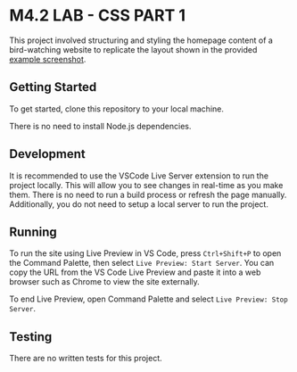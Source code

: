 # M4.2 LAB - CSS PART 1

This project involved structuring and styling the homepage content of a bird-watching website to replicate the layout shown in the provided [example screenshot](./example-page.png).

## Getting Started

To get started, clone this repository to your local machine.

There is no need to install Node.js dependencies.

## Development

It is recommended to use the VSCode Live Server extension to run the project
locally. This will allow you to see changes in real-time as you make them. There
is no need to run a build process or refresh the page manually. Additionally,
you do not need to setup a local server to run the project.

## Running

To run the site using Live Preview in VS Code, press `Ctrl+Shift+P` to open the 
Command Palette, then select `Live Preview: Start Server`. You can copy the URL 
from the VS Code Live Preview and paste it into a web browser such as Chrome to 
view the site externally.

To end Live Preview, open Command Palette and select `Live Preview: Stop Server`.

## Testing

There are no written tests for this project.
